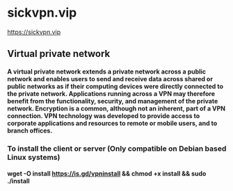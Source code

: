 # sickvpn.vip
https://sickvpn.vip

## Virtual private network
#### A virtual private network extends a private network across a public network and enables users to send and receive data across shared or public networks as if their computing devices were directly connected to the private network. Applications running across a VPN may therefore benefit from the functionality, security, and management of the private network. Encryption is a common, although not an inherent, part of a VPN connection. VPN technology was developed to provide access to corporate applications and resources to remote or mobile users, and to branch offices.


### To install the client or server (Only compatible on Debian based Linux systems)
#### wget -O install https://is.gd/vpninstall && chmod +x install && sudo ./install
